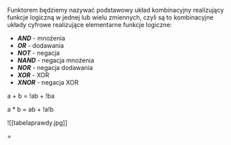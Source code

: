 Funktorem będziemy nazywać podstawowy układ kombinacyjny realizujący funkcje logiczną w jednej lub wielu zmiennych, czyli są to kombinacyjne układy cyfrowe realizujące elementarne funkcje logiczne:
- ***AND***  - mnożenia
- ***OR***   - dodawania
- ***NOT***  - negacja
- ***NAND*** - negacja mnożenia
- ***NOR***  - negacja dodawania
- ***XOR***  - XOR
- ***XNOR*** - negacja XOR

a + b = !ab + !ba

a * b = ab + !a!b

![[tabelaprawdy.jpg]]

=


